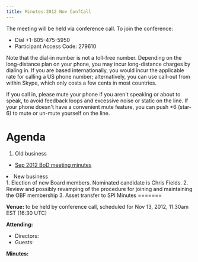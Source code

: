 ```yaml
---
title: Minutes:2012 Nov ConfCall
---
```


The meeting will be held via conference call. To join the conference:

-   Dial +1-605-475-5950
-   Participant Access Code: 279610

Note that the dial-in number is not a toll-free number. Depending on the
long-distance plan on your phone, you may incur long-distance charges by
dialing in. If you are based internationally, you would incur the
applicable rate for calling a US phone number; alternatively, you can
use call-out from within Skype, which only costs a few cents in most
countries.

If you call in, please mute your phone if you aren't speaking or about
to speak, to avoid feedback loops and excessive noise or static on the
line. If your phone doesn't have a convenient mute feature, you can push
\*6 (star-6) to mute or un-mute yourself on the line.

Agenda
======

1.  Old business

-   [ Sep 2012 BoD meeting
    minutes](Minutes:2012_Sep_ConfCall "wikilink")

<li>
New business

</li>
1.  Election of new Board members. Nominated candidate is Chris Fields.
2.  Review and possibly revamping of the procedure for joining and
    maintaining the OBF membership
3.  Asset transfer to SPI

</ol>
Minutes
=======

**Venue:** to be held by conference call, scheduled for Nov 13, 2012,
11.30am EST (16:30 UTC)

**Attending:**

-   Directors:
-   Guests:

**Minutes:**
